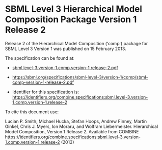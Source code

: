 # SBML Level 3 Hierarchical Model Composition Package Version 1 Release 2
Release 2 of the Hierarchical Model Composition ('comp') package for SBML Level 3 Version 1 was published on 15 February 2013. 

The specification can be found at:

* [sbml.level-3.version-1.comp.version-1.release-2.pdf](./files/sbml.level-3.version-1.comp.version-1.release-1.pdf)
* https://sbml.org/specifications/sbml-level-3/version-1/comp/sbml-comp-version-1-release-2.pdf

* Identifier for this specification is: https://identifiers.org/combine.specifications:sbml.level-3.version-1.comp.version-1.release-2

To cite this document use:

Lucian P. Smith, Michael Hucka, Stefan Hoops, Andrew Finney, Martin Ginkel, Chris J. Myers, Ion Moraru, and Wolfram Liebermeister. Hierarchical Model Composition, Version 1 Release 2. Available from COMBINE <https://identifiers.org/combine.specifications:sbml.level-3.version-1.comp.version-1.release-2> (2013)
